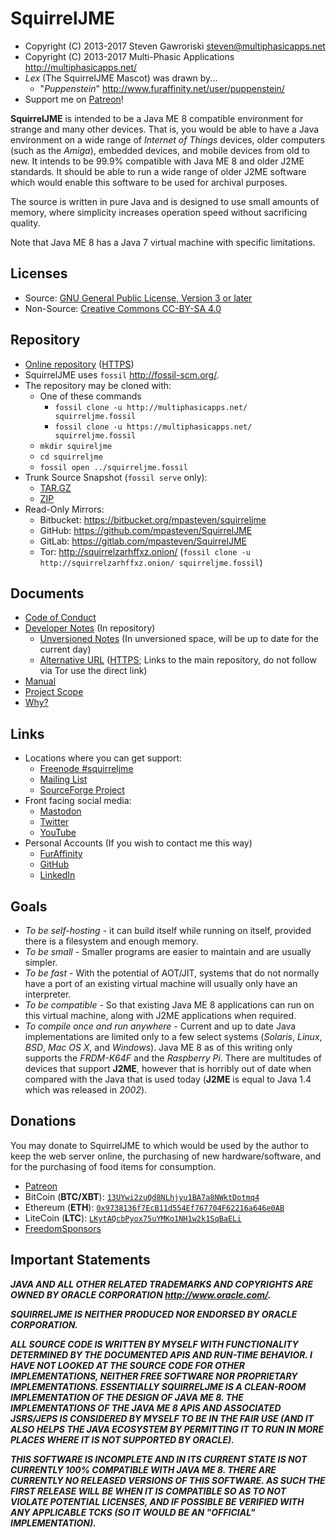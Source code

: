 # SquirrelJME

 * Copyright (C) 2013-2017 Steven Gawroriski
   <steven@multiphasicapps.net>
 * Copyright (C) 2013-2017 Multi-Phasic Applications
   <http://multiphasicapps.net/>
 * _Lex_ (The SquirrelJME Mascot) was drawn by...
   * "_Puppenstein_" <http://www.furaffinity.net/user/puppenstein/>
 * Support me on [Patreon](https://www.patreon.com/mpasteven)!

**SquirrelJME** is intended to be a Java ME 8 compatible environment for
strange and many other devices. That is, you would be able to have a Java
environment on a wide range of _Internet of Things_ devices, older computers
(such as the _Amiga_), embedded devices, and mobile devices from old to new.
It intends to be 99.9% compatible with Java ME 8 and older J2ME standards. It
should be able to run a wide range of older J2ME software which would enable
this software to be used for archival purposes.

The source is written in pure Java and is designed to use small amounts of
memory, where simplicity increases operation speed without sacrificing
quality.

Note that Java ME 8 has a Java 7 virtual machine with specific limitations.

## Licenses

 * Source:
   [GNU General Public License, Version 3 or later](license.mkd)
 * Non-Source:
   [Creative Commons CC-BY-SA 4.0](license.mkd)

## Repository

 * [Online repository](http://multiphasicapps.net/)
   ([HTTPS](https://multiphasicapps.net/))
 * SquirrelJME uses `fossil` <http://fossil-scm.org/>.
 * The repository may be cloned with:
   * One of these commands
     * `fossil clone -u http://multiphasicapps.net/ squirreljme.fossil`
     * `fossil clone -u https://multiphasicapps.net/ squirreljme.fossil`
   * `mkdir squireljme`
   * `cd squirreljme`
   * `fossil open ../squirreljme.fossil`
 * Trunk Source Snapshot (`fossil serve` only):
   * [TAR.GZ](/tarball/squirreljme-trunk.tar.gz?uuid=trunk)
   * [ZIP](/zip/squirreljme-trunk.zip?uuid=trunk)
 * Read-Only Mirrors:
   * Bitbucket: <https://bitbucket.org/mpasteven/squirreljme>
   * GitHub: <https://github.com/mpasteven/SquirrelJME>
   * GitLab: <https://gitlab.com/mpasteven/SquirrelJME>
   * Tor: <http://squirrelzarhffxz.onion/>
     (`fossil clone -u http://squirrelzarhffxz.onion/ squirreljme.fossil`)

## Documents

 * [Code of Conduct](code-of-conduct.mkd)
 * [Developer Notes](assets/developer-notes/index.mkd)
   (In repository)
   * [Unversioned Notes](/uv/developer-notes/index.mkd)
     (In unversioned space, will be up to date for the current day)
   * [Alternative URL](http://multiphasicapps.net/uv/developer-notes/index.mkd)
     ([HTTPS](https://multiphasicapps.net/uv/developer-notes/index.mkd);
     Links to the main repository, do not follow via Tor use the direct link)
 * [Manual](assets/manual/index.mkd)
 * [Project Scope](scope.mkd)
 * [Why?](assets/manual/user/why.mkd)

## Links

 * Locations where you can get support:
   * [Freenode #squirreljme](ircs://irc.freenode.net:6697/squirreljme)
   * [Mailing List](https://sourceforge.net/p/squirreljme/mailman/)
   * [SourceForge Project](http://www.sourceforge.net/projects/squirreljme)
 * Front facing social media:
   * [Mastodon](https://mastodon.social/@XerTheSquirrel)
   * [Twitter](https://twitter.com/MultiPhasicApps)
   * [YouTube](https://www.youtube.com/channel/UCbmC7qQjeXUEUyE5XfDX5RA)
 * Personal Accounts (If you wish to contact me this way)
   * [FurAffinity](https://www.furaffinity.net/user/mpasteven/)
   * [GitHub](https://github.com/mpasteven/)
   * [LinkedIn](https://www.linkedin.com/in/steven-gawroriski/)

## Goals

 * _To be self-hosting_ - it can build itself while running on itself, provided
   there is a filesystem and enough memory.
 * _To be small_ - Smaller programs are easier to maintain and are usually
   simpler.
 * _To be fast_ - With the potential of AOT/JIT, systems that do not normally
   have a port of an existing virtual machine will usually only have an
   interpreter.
 * _To be compatible_ - So that existing Java ME 8 applications can run on this
   virtual machine, along with J2ME applications when required.
 * _To compile once and run anywhere_ - Current and up to date Java
   implementations are limited only to a few select systems (_Solaris_,
   _Linux_, _BSD_, _Mac OS X_, and _Windows_). Java ME 8 as of this writing
   only supports the *FRDM-K64F* and the *Raspberry Pi*. There are multitudes
   of devices that support **J2ME**, however that is horribly out of date when
   compared with the Java that is used today (**J2ME** is equal to Java 1.4
   which was released in _2002_).

## Donations

You may donate to SquirrelJME to which would be used by the author to keep the
web server online, the purchasing of new hardware/software, and for the
purchasing of food items for consumption.

 * [Patreon](https://www.patreon.com/mpasteven)
 * BitCoin (**BTC/XBT**): [`13UYwi2zuQd8NLhjyu1BA7a8NWktDotmq4`](
   bitcoin:13UYwi2zuQd8NLhjyu1BA7a8NWktDotmq4)
 * Ethereum (**ETH**): [`0x9738136f7EcB11d554Ef767704F62216a646e0AB`](
   ethereum:0x9738136f7EcB11d554Ef767704F62216a646e0AB)
 * LiteCoin (**LTC**): [`LKytAQcbPyox75uYMKo1NH1w2k1SqBaELi`](
   litecoin:LKytAQcbPyox75uYMKo1NH1w2k1SqBaELi)
 * [FreedomSponsors](https://freedomsponsors.org/user/mpasteven/)

## Important Statements

***JAVA AND ALL OTHER RELATED TRADEMARKS AND COPYRIGHTS ARE OWNED BY ORACLE
CORPORATION <http://www.oracle.com/>.***

***SQUIRRELJME IS NEITHER PRODUCED NOR ENDORSED BY ORACLE CORPORATION.***

***ALL SOURCE CODE IS WRITTEN BY MYSELF WITH FUNCTIONALITY DETERMINED BY THE
DOCUMENTED APIS AND RUN-TIME BEHAVIOR. I HAVE NOT LOOKED AT THE SOURCE CODE FOR
OTHER IMPLEMENTATIONS, NEITHER FREE SOFTWARE NOR PROPRIETARY IMPLEMENTATIONS.
ESSENTIALLY SQUIRRELJME IS A CLEAN-ROOM IMPLEMENTATION OF THE DESIGN OF JAVA
ME 8. THE IMPLEMENTATIONS OF THE JAVA ME 8
APIS AND ASSOCIATED JSRS/JEPS IS CONSIDERED BY MYSELF TO BE IN THE FAIR USE
(AND IT ALSO HELPS THE JAVA ECOSYSTEM BY PERMITTING IT TO RUN IN MORE PLACES
WHERE IT IS NOT SUPPORTED BY ORACLE).***

***THIS SOFTWARE IS INCOMPLETE AND IN ITS CURRENT STATE IS NOT CURRENTLY
100% COMPATIBLE WITH JAVA ME 8. THERE ARE CURRENTLY NO RELEASED VERSIONS OF
THIS SOFTWARE. AS SUCH THE FIRST RELEASE WILL BE WHEN IT IS COMPATIBLE SO AS TO
NOT VIOLATE POTENTIAL LICENSES, AND IF POSSIBLE BE VERIFIED WITH ANY
APPLICABLE TCKS (SO IT WOULD BE AN "OFFICIAL" IMPLEMENTATION).***


